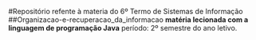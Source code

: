 #Repositório refente à materia do 6º Termo de Sistemas de Informação
##Organizacao-e-recuperacao_da_informacao
**matéria lecionada com a linguagem de programação Java**
período: 2º semestre do ano letivo.
